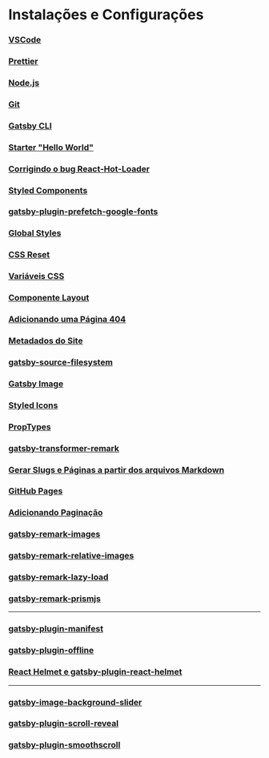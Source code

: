 # Instalações e Configurações

### [VSCode](https://code.visualstudio.com/)

### [Prettier](https://prettier.io/)

### [Node.js](https://nodejs.org/en/)

### [Git](https://gitforwindows.org/)

### [Gatsby CLI](https://www.gatsbyjs.com/docs/quick-start/#install-the-gatsby-cli)

### [Starter "Hello World"](https://www.gatsbyjs.com/docs/quick-start/#create-a-new-site)

### [Corrigindo o bug React-Hot-Loader](https://github.com/gatsbyjs/gatsby/issues/11934#issuecomment-646966955)

### [Styled Components](https://www.gatsbyjs.com/plugins/gatsby-plugin-styled-components/?=styled-compo)

### [gatsby-plugin-prefetch-google-fonts](https://www.gatsbyjs.com/plugins/gatsby-plugin-prefetch-google-fonts/?=)

### [Global Styles](https://www.gatsbyjs.com/docs/styled-components/#creating-global-styles)

### [CSS Reset](https://github.com/Emanuel-Dev/Curso-Desenvolvimento-Web/blob/master/03%20-%20CSS/28%20-%20reset.css)

### [Variáveis CSS](https://github.com/Emanuel-Dev/Curso-Desenvolvimento-Web/blob/master/03%20-%20CSS/29%20-%20Variaveis%20CSS.md)

### [Componente Layout](https://www.gatsbyjs.com/tutorial/part-three/#-create-your-first-layout-component)

### [Adicionando uma Página 404](https://www.gatsbyjs.com/docs/add-404-page/)

### [Metadados do Site](https://www.gatsbyjs.com/docs/gatsby-config/#sitemetadata)

### [gatsby-source-filesystem](https://www.gatsbyjs.com/plugins/gatsby-source-filesystem/?=#install)

### [Gatsby Image](https://www.gatsbyjs.com/plugins/gatsby-image/?=gatsby-image#install)

### [Styled Icons](https://www.npmjs.com/package/styled-icons)

### [PropTypes](https://www.npmjs.com/package/prop-types)

### [gatsby-transformer-remark](https://www.gatsbyjs.com/plugins/gatsby-transformer-remark/?=transfor)

### [Gerar Slugs e Páginas a partir dos arquivos Markdown](https://www.gatsbyjs.com/tutorial/part-seven/#creating-slugs-for-pages)

### [GitHub Pages](https://www.gatsbyjs.com/docs/how-gatsby-works-with-github-pages/#reach-skip-nav)

### [Adicionando Paginação](https://www.gatsbyjs.com/docs/adding-pagination/#reach-skip-nav)

### [gatsby-remark-images](https://www.gatsbyjs.com/plugins/gatsby-remark-images/?=gatsby-remark-image)

### [gatsby-remark-relative-images](https://www.gatsbyjs.com/plugins/gatsby-remark-relative-images/?=gatsby-remark-image)

### [gatsby-remark-lazy-load](https://www.gatsbyjs.com/plugins/gatsby-remark-lazy-load/?=gatsby-remark-image)

### [gatsby-remark-prismjs](https://www.gatsbyjs.com/plugins/gatsby-remark-prismjs/?=gatsby-remark-pris)

---

### [gatsby-plugin-manifest](https://www.gatsbyjs.com/tutorial/part-eight/#-using-gatsby-plugin-manifest)

### [gatsby-plugin-offline](https://www.gatsbyjs.com/tutorial/part-eight/#-using-gatsby-plugin-offline)

### [React Helmet e gatsby-plugin-react-helmet](https://www.gatsbyjs.com/tutorial/part-eight/#-using-react-helmet-and-gatsby-plugin-react-helmet)

---

### [gatsby-image-background-slider](https://www.gatsbyjs.com/plugins/gatsby-image-background-slider/?=gatsby-image)

### [gatsby-plugin-scroll-reveal](https://www.gatsbyjs.com/plugins/gatsby-plugin-scroll-reveal/)

### [gatsby-plugin-smoothscroll](https://www.gatsbyjs.com/plugins/gatsby-plugin-smoothscroll/?=scroll)
